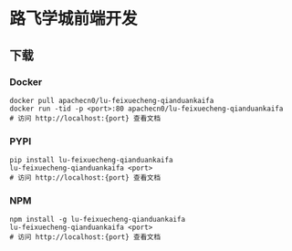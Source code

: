 # 路飞学城前端开发

## 下载

### Docker

```
docker pull apachecn0/lu-feixuecheng-qianduankaifa
docker run -tid -p <port>:80 apachecn0/lu-feixuecheng-qianduankaifa
# 访问 http://localhost:{port} 查看文档
```

### PYPI

```
pip install lu-feixuecheng-qianduankaifa
lu-feixuecheng-qianduankaifa <port>
# 访问 http://localhost:{port} 查看文档
```

### NPM

```
npm install -g lu-feixuecheng-qianduankaifa
lu-feixuecheng-qianduankaifa <port>
# 访问 http://localhost:{port} 查看文档
```